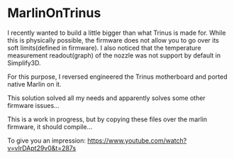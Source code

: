 # MarlinOnTrinus

I recently wanted to build a little bigger than what Trinus is made for. While this is physically possible, the firmware does not allow you to go over its soft limits(defined in firmware). I also noticed that the temperature measurement readout(graph) of the nozzle was not support by default in Simplify3D.

For this purpose, I reversed engineered the Trinus motherboard and ported native Marlin on it.

This solution solved all my needs and apparently solves some other firmware issues…

This is a work in progress, but by copying these files over the marlin firmware, it should compile…

To give you an impression: https://www.youtube.com/watch?v=vIrDApt29v0&t=287s
